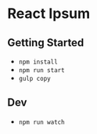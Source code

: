 # React Ipsum

## Getting Started
- `npm install`
- `npm run start`
- `gulp copy`

## Dev
- `npm run watch`